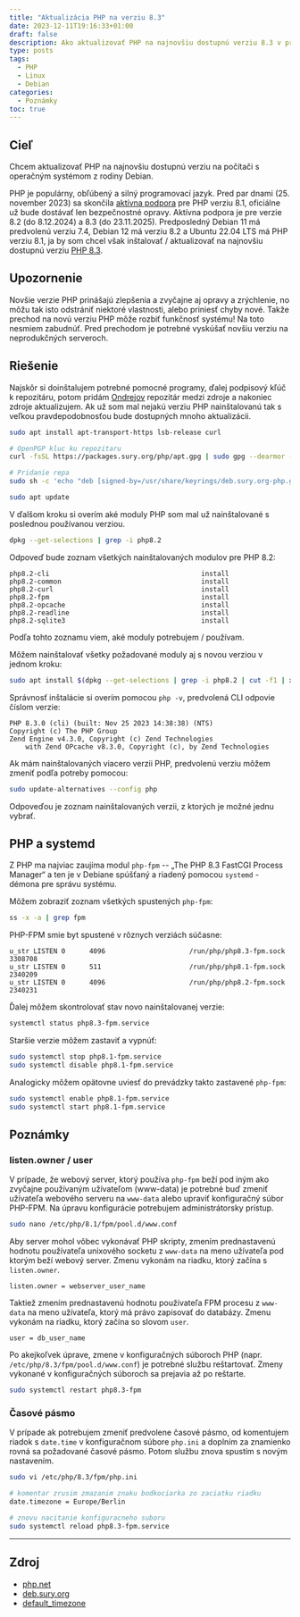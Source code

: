 ```yaml
---
title: "Aktualizácia PHP na verziu 8.3"
date: 2023-12-11T19:16:33+01:00
draft: false
description: Ako aktualizovať PHP na najnovšiu dostupnú verziu 8.3 v prostredí operačného systému Debian / Ubuntu.
type: posts
tags:
  - PHP
  - Linux
  - Debian
categories:
  - Poznámky
toc: true
---
```


## Cieľ

Chcem aktualizovať PHP na najnovšiu dostupnú verziu na počítači s operačným systémom z rodiny Debian.

PHP je populárny, obľúbený a silný programovací jazyk. Pred par dnami (25. november 2023) sa skončila [aktívna podpora](https://www.php.net/supported-versions.php) pre PHP verziu 8.1, oficiálne už bude dostávať len bezpečnostné opravy. Aktívna podpora je pre verzie 8.2 (do 8.12.2024) a 8.3 (do 23.11.2025). Predposledný Debian 11 má predvolenú verziu 7.4, Debian 12 má verziu 8.2 a Ubuntu 22.04 LTS má PHP verziu 8.1, ja by som chcel však inštalovať / aktualizovať na najnovšiu dostupnú verziu [PHP 8.3](https://www.php.net/releases/8.3/en.php).

## Upozornenie

Novšie verzie PHP prinášajú zlepšenia a zvyčajne aj opravy a zrýchlenie, no môžu tak isto odstrániť niektoré vlastnosti, alebo priniesť chyby nové. Takže prechod na novú verziu PHP môže rozbiť funkčnosť systému! Na toto nesmiem zabudnúť. Pred prechodom je potrebné vyskúšať novšiu verziu na neprodukčných serveroch.

## Riešenie

Najskôr si doinštalujem potrebné pomocné programy, ďalej podpisový kľúč k repozitáru, potom pridám [Ondrejov](https://deb.sury.org/) repozitár medzi zdroje a nakoniec zdroje aktualizujem. Ak už som mal nejakú verziu PHP nainštalovanú tak s veľkou pravdepodobnosťou bude dostupných mnoho aktualizácii.

```sh
sudo apt install apt-transport-https lsb-release curl

# OpenPGP kluc ku repozitaru
curl -fsSL https://packages.sury.org/php/apt.gpg | sudo gpg --dearmor -o /usr/share/keyrings/deb.sury.org-php.gpg

# Pridanie repa
sudo sh -c 'echo "deb [signed-by=/usr/share/keyrings/deb.sury.org-php.gpg] https://packages.sury.org/php/ $(lsb_release -sc) main" > /etc/apt/sources.list.d/php.list'

sudo apt update
```
V ďalšom kroku si overím aké moduly PHP som mal už nainštalované s poslednou používanou verziou.

```sh
dpkg --get-selections | grep -i php8.2
```

Odpoveď bude zoznam všetkých nainštalovaných modulov pre PHP 8.2:

```
php8.2-cli                                      install
php8.2-common                                   install
php8.2-curl                                     install
php8.2-fpm                                      install
php8.2-opcache                                  install
php8.2-readline                                 install
php8.2-sqlite3                                  install
```

Podľa tohto zoznamu viem, aké moduly potrebujem / používam.

Môžem nainštalovať všetky požadované moduly aj s novou verziou v jednom kroku:

```sh
sudo apt install $(dpkg --get-selections | grep -i php8.2 | cut -f1 | xargs | sed 's/8.2/8.3/g')
```

Správnosť inštalácie si overím pomocou `php -v`, predvolená CLI odpovie číslom verzie:

```
PHP 8.3.0 (cli) (built: Nov 25 2023 14:38:38) (NTS)
Copyright (c) The PHP Group
Zend Engine v4.3.0, Copyright (c) Zend Technologies
    with Zend OPcache v8.3.0, Copyright (c), by Zend Technologies
```

Ak mám nainštalovaných viacero verzii PHP, predvolenú verziu môžem zmeniť podľa potreby pomocou:

```sh
sudo update-alternatives --config php
```

Odpoveďou je zoznam nainštalovaných verzii, z ktorých je možné jednu vybrať.

## PHP a systemd

Z PHP ma najviac zaujíma modul `php-fpm` -- „The PHP 8.3 FastCGI Process Manager“ a ten je v Debiane spúšťaný a riadený pomocou `systemd` - démona pre správu systému.

Môžem zobraziť zoznam všetkých spustených `php-fpm`:

```sh
ss -x -a | grep fpm
```

PHP-FPM smie byt spustené v rôznych verziách súčasne:

```
u_str LISTEN 0      4096                     /run/php/php8.3-fpm.sock 3308708
u_str LISTEN 0      511                      /run/php/php8.1-fpm.sock 2340209
u_str LISTEN 0      4096                     /run/php/php8.2-fpm.sock 2340231
```

Ďalej môžem skontrolovať stav novo nainštalovanej verzie:

```sh
systemctl status php8.3-fpm.service
```

Staršie verzie môžem zastaviť a vypnúť:

```sh
sudo systemctl stop php8.1-fpm.service
sudo systemctl disable php8.1-fpm.service
```

Analogicky môžem opätovne uviesť do prevádzky takto zastavené `php-fpm`:

```sh
sudo systemctl enable php8.1-fpm.service
sudo systemctl start php8.1-fpm.service
```

## Poznámky

### listen.owner / user

V prípade, že webový server, ktorý používa `php-fpm` beží pod iným ako zvyčajne používaným užívateľom (www-data) je potrebné buď zmeniť užívateľa webového serveru na `www-data` alebo upraviť konfiguračný súbor PHP-FPM. Na úpravu konfigurácie potrebujem administrátorsky prístup.

```sh
sudo nano /etc/php/8.1/fpm/pool.d/www.conf
```

Aby server mohol vôbec vykonávať PHP skripty, zmením prednastavenú hodnotu používateľa unixového socketu z `www-data` na meno užívateľa pod ktorým beží webový server. Zmenu vykonám na riadku, ktorý začína s `listen.owner`.

```
listen.owner = webserver_user_name
```

Taktiež zmením prednastavenú hodnotu používateľa FPM procesu z `www-data` na meno užívateľa, ktorý má právo zapisovať do databázy. Zmenu vykonám na riadku, ktorý začína so slovom `user`. 

```
user = db_user_name
```

Po akejkoľvek úprave, zmene v konfiguračných súboroch PHP (napr. `/etc/php/8.3/fpm/pool.d/www.conf`) je potrebné službu reštartovať. Zmeny vykonané v konfiguračných súboroch sa prejavia až po reštarte.

```sh
sudo systemctl restart php8.3-fpm
```

### Časové pásmo

V prípade ak potrebujem zmeniť predvolene časové pásmo, od komentujem riadok s `date.time` v konfiguračnom súbore `php.ini` a doplním za znamienko rovná sa požadované časové pásmo. Potom službu znova spustím s novým nastavením.

```sh
sudo vi /etc/php/8.3/fpm/php.ini

# komentar zrusim zmazanim znaku bodkociarka zo zaciatku riadku
date.timezone = Europe/Berlin

# znovu nacitanie konfiguracneho suboru
sudo systemctl reload php8.3-fpm.service
```

---

## Zdroj

- [php.net](https://www.php.net)
- [deb.sury.org](https://deb.sury.org/)
- [default_timezone](https://www.php.net/manual/en/function.date-default-timezone-get.php)
